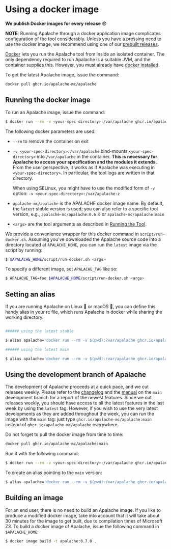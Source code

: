 # Using a docker image

**We publish Docker images for every release** :sunglasses:

**NOTE**: Running Apalache through a docker application image complicates
configuration of the tool considerably. Unless you have a pressing need to use
the docker image, we recommend using one of our [prebuilt releases](./jvm.md).

[Docker](https://www.docker.com/) lets you run the Apalache tool from inside
an isolated container. The only dependency required to run Apalache is a
suitable JVM, and the container supplies this. However, you must already have
[docker installed](https://docs.docker.com/get-docker/).

To get the latest Apalache image, issue the command:

```bash
docker pull ghcr.io/apalache-mc/apalache
```

## Running the docker image

To run an Apalache image, issue the command:

```bash
$ docker run --rm -v <your-spec-directory>:/var/apalache ghcr.io/apalache-mc/apalache <args>
```

The following docker parameters are used:

- `--rm` to remove the container on exit
- `-v <your-spec-directory>:/var/apalache` bind-mounts `<your-spec-directory>` into
  `/var/apalache` in the container. **This is necessary for
  Apalache to access your specification and the modules it
  extends.**
  From the user perspective, it works as if Apalache was
  executing in `<your-spec-directory>`.
  In particular, the tool logs are written in that directory.

  When using SELinux, you might have to use the modified form of `-v` option:
    `-v <your-spec-directory>:/var/apalache:z`
- `apalache-mc/apalache` is the APALACHE docker image name. By default, the `latest` stable
  version is used; you can also refer to a specific tool version, e.g., `apalache-mc/apalache:0.6.0` or `apalache-mc/apalache:main`
- `<args>` are the tool arguments as described in [Running the Tool](../running.md).

We provide a convenience wrapper for this docker command in
`script/run-docker.sh`. Assuming you've downloaded the Apalache source code into
a directory located at `APALACHE_HOME`, you can run the `latest` image via the
script by running:

```bash
$ $APALACHE_HOME/script/run-docker.sh <args>
```

To specify a different image, set `APALACHE_TAG` like so:

```bash
$ APALACHE_TAG=foo $APALACHE_HOME/script/run-docker.sh <args>
```

## Setting an alias

If you are running Apalache on Linux :penguin: or macOS
:green_apple:, you can define this handy alias in your rc file, which runs
Apalache in docker while sharing the working directory:

```bash

###### using the latest stable

$ alias apalache='docker run --rm -v $(pwd):/var/apalache ghcr.io/apalache-mc/apalache'

###### using the latest main

$ alias apalache='docker run --rm -v $(pwd):/var/apalache ghcr.io/apalache-mc/apalache:main'
```

## Using the development branch of Apalache

The development of Apalache proceeds at a quick pace, and we cut releases weekly.
Please refer to the [changelog][] and the [manual][] on the `main` development
branch for a report of the newest features. Since we cut releases weekly, you
should have access to all the latest features in the last week by using the
`latest` tag. However, if you wish to use the very latest developments as they
are added throughout the week, you can run the image with the `main` tag: just
type `ghcr.io/apalache-mc/apalache:main` instead of
`ghcr.io/apalache-mc/apalache` everywhere.

Do not forget to pull the docker image from time to time:

```bash
docker pull ghcr.io/apalache-mc/apalache:main
```

Run it with the following command:

```bash
$ docker run --rm -v <your-spec-directory>:/var/apalache ghcr.io/apalache-mc/apalache:main <args>
```

To create an alias pointing to the `main` version:

```bash
$ alias apalache='docker run --rm -v $(pwd):/var/apalache ghcr.io/apalache-mc/apalache:main'
```

[changelog]: https://github.com/apalache-mc/apalache/blob/main/CHANGES.md
[manual]: https://github.com/apalache-mc/apalache/blob/main/docs/src/apalache/index.md


## Building an image

For an end user, there is no need to build an Apalache image. If you like to
produce a modified docker image, take into account that it will take about 30
minutes for the image to get built, due to compilation times of Microsoft Z3. To
build a docker image of Apalache, issue the following command in
`$APALACHE_HOME`:

```bash
$ docker image build -t apalache:0.7.0 .
```


